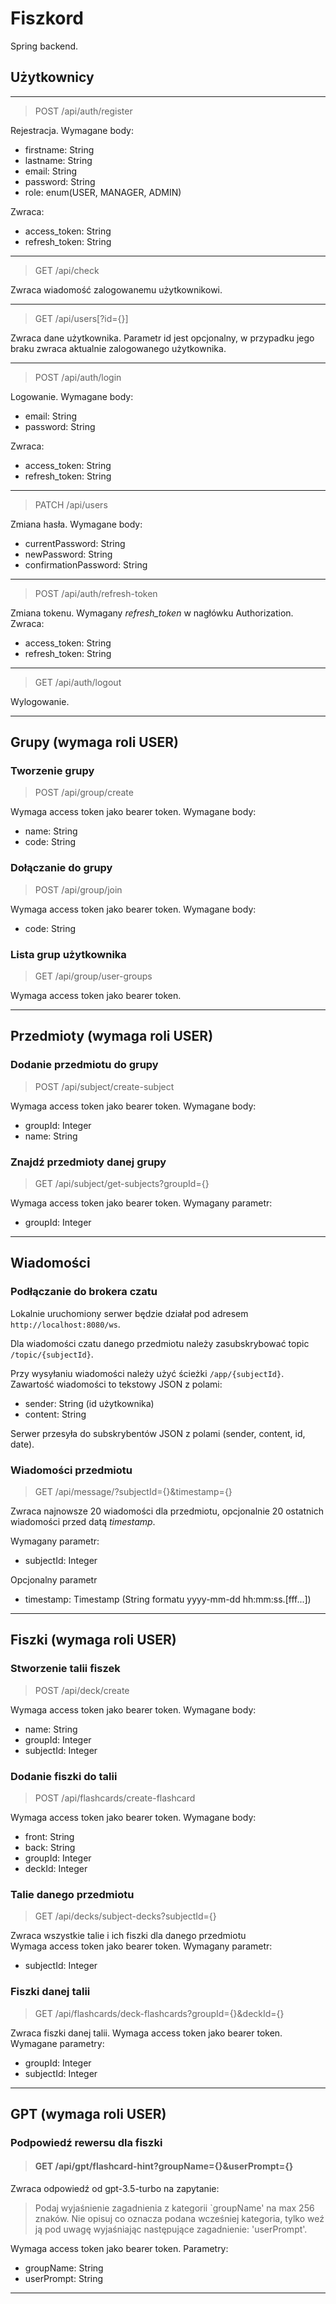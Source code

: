 # Fiszkord
Spring backend.

## Użytkownicy
---
> POST /api/auth/register

Rejestracja. Wymagane body:
- firstname: String
- lastname: String
- email: String
- password: String
- role: enum(USER, MANAGER, ADMIN)

Zwraca:
- access_token: String
- refresh_token: String

---

> GET /api/check

Zwraca wiadomość zalogowanemu użytkownikowi.

---

> GET /api/users[?id={}]

Zwraca dane użytkownika. Parametr id jest opcjonalny, w przypadku
jego braku zwraca aktualnie zalogowanego użytkownika.

---

> POST /api/auth/login

Logowanie. Wymagane body:
- email: String
- password: String

Zwraca:
- access_token: String
- refresh_token: String

---

> PATCH /api/users

Zmiana hasła. Wymagane body:
- currentPassword: String
- newPassword: String
- confirmationPassword: String

---

> POST /api/auth/refresh-token

Zmiana tokenu. Wymagany *refresh_token* w nagłówku Authorization. Zwraca: 
- access_token: String
- refresh_token: String

---

> GET /api/auth/logout

Wylogowanie.

---
## Grupy (wymaga roli USER)  
### Tworzenie grupy   
> POST /api/group/create  

Wymaga access token jako bearer token. Wymagane body:  
- name: String
- code: String

### Dołączanie do grupy  
> POST /api/group/join  

Wymaga access token jako bearer token. Wymagane body:  
- code: String

### Lista grup użytkownika
> GET /api/group/user-groups

Wymaga access token jako bearer token.

---
## Przedmioty (wymaga roli USER)  
### Dodanie przedmiotu do grupy   
> POST /api/subject/create-subject

Wymaga access token jako bearer token. Wymagane body:  
- groupId: Integer
- name: String

### Znajdź przedmioty danej grupy
> GET /api/subject/get-subjects?groupId={}

Wymaga access token jako bearer token. Wymagany parametr:  
- groupId: Integer

---
## Wiadomości
### Podłączanie do brokera czatu
Lokalnie uruchomiony serwer będzie działał pod adresem `http://localhost:8080/ws`.

Dla wiadomości czatu danego przedmiotu należy zasubskrybować topic `/topic/{subjectId}`.

Przy wysyłaniu wiadomości należy użyć ścieżki `/app/{subjectId}`.
Zawartość wiadomości to tekstowy JSON z polami:

- sender: String (id użytkownika)
- content: String 

Serwer przesyła do subskrybentów JSON z polami (sender, content, id, date).

### Wiadomości przedmiotu
> GET /api/message/?subjectId={}&timestamp={}

Zwraca najnowsze 20 wiadomości dla przedmiotu, opcjonalnie 20
ostatnich wiadomości przed datą *timestamp*.

Wymagany parametr:
- subjectId: Integer

Opcjonalny parametr
- timestamp: Timestamp 
(String formatu yyyy-mm-dd hh:mm:ss.[fff...])
---

## Fiszki (wymaga roli USER)

### Stworzenie talii fiszek

> POST /api/deck/create

Wymaga access token jako bearer token. Wymagane body:
- name: String
- groupId: Integer
- subjectId: Integer

### Dodanie fiszki do talii

> POST /api/flashcards/create-flashcard

Wymaga access token jako bearer token. Wymagane body:
- front: String
- back: String
- groupId: Integer
- deckId: Integer

### Talie danego przedmiotu

> GET /api/decks/subject-decks?subjectId={}  

Zwraca wszystkie talie i ich fiszki dla danego przedmiotu  
Wymaga access token jako bearer token. Wymagany parametr:
- subjectId: Integer

### Fiszki danej talii

> GET /api/flashcards/deck-flashcards?groupId={}&deckId={}

Zwraca fiszki danej talii.
Wymaga access token jako bearer token. Wymagane parametry:
- groupId: Integer
- subjectId: Integer
---

## GPT (wymaga roli USER)

### Podpowiedź rewersu dla fiszki

> #### GET /api/gpt/flashcard-hint?groupName={}&userPrompt={}

Zwraca odpowiedź od gpt-3.5-turbo na zapytanie:
> Podaj wyjaśnienie zagadnienia z kategorii `groupName' na max 256 znaków. 
> Nie opisuj co oznacza podana wcześniej kategoria, 
> tylko weź ją pod uwagę wyjaśniając następujące zagadnienie: 'userPrompt'.

Wymaga access token jako bearer token. Parametry:
- groupName: String
- userPrompt: String
---